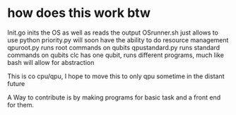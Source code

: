 # how does this work btw
 Init.go inits the OS as well as reads the output
 OSrunner.sh just allows to use python
 priority.py will soon have the ability to do resource management
 qpuroot.py runs root commands on qubits
 qpustandard.py runs standard commands on qubits
 clc has one qubit, runs different programs, much like bash
 will allow for abstraction

 This is co cpu/qpu, I hope to move this to only qpu sometime in the distant future

 A Way to contribute is by making programs for basic task and a front end for them. 